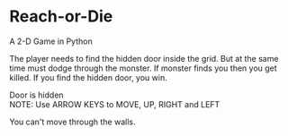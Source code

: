 # Reach-or-Die
A 2-D Game in Python

The player needs to find the hidden door inside the grid. But at the same time must dodge through the monster. If monster finds you then you get killed. If you find the hidden door, you win.

[M]: Monster                                                                                                                               
[X]:Player                                                                                                                                 
Door is hidden                                                                                                                              
NOTE: Use ARROW KEYS to MOVE, UP, RIGHT and LEFT

You can't move through the walls.
